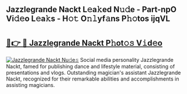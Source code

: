 ## Jazzlegrande Nackt L𝚎a𝚔ed N𝚞𝚍e - Part-npO Vi𝚍𝚎o L𝚎a𝚔s - H𝚘𝚝 O𝚗𝚕yf𝚊ns P𝚑𝚘tos ijqVL

# <h2><a href="http://kfdb13k.oniu.top/?m=Jazzlegrande+Nackt">🔗👉 🔴 Jazzlegrande Nackt P𝚑ot𝚘𝚜 V𝚒d𝚎o</a></h2>

[![Jazzlegrande Nackt Nu𝚍e𝚜](https://i.imgur.com/0qMVB7G.gif)](http://kfdb13k.oniu.top/?m=Jazzlegrande+Nackt)
Social media personality Jazzlegrande Nackt, famed for publishing dance and lifestyle material, consisting of presentations and vlogs. Outstanding magician's assistant Jazzlegrande Nackt, recognized for their remarkable abilities and accomplishments in assisting magicians.  
